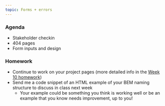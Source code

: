 ```yaml
---
topic: Forms + errors
---
```


### Agenda

- Stakeholder checkin
- 404 pages
- Form inputs and design

### Homework

- Continue to work on your project pages (more detailed info in the [Week 10 homework](#week10))
- Send me a code snippet of an HTML example of your BEM naming structure to discuss in class next week
  - Your example could be something you think is working well or be an example that you know needs improvement, up to you!
